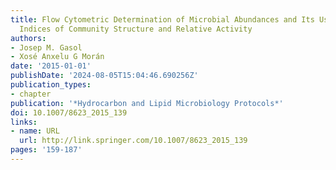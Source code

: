 ```yaml
---
title: Flow Cytometric Determination of Microbial Abundances and Its Use to Obtain
  Indices of Community Structure and Relative Activity
authors:
- Josep M. Gasol
- Xosé Anxelu G Morán
date: '2015-01-01'
publishDate: '2024-08-05T15:04:46.690256Z'
publication_types:
- chapter
publication: '*Hydrocarbon and Lipid Microbiology Protocols*'
doi: 10.1007/8623_2015_139
links:
- name: URL
  url: http://link.springer.com/10.1007/8623_2015_139
pages: '159-187'
---
```

